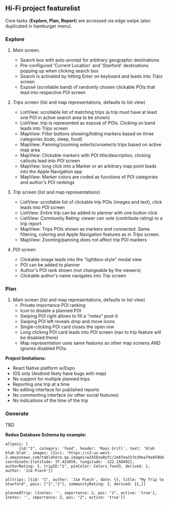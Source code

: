 ## Hi-Fi project featurelist

Core tasks (**Explore, Plan, Report**) are accessed via edge swipe  (also duplicated in hamburger menu).

### Explore
1. *Main* screen.
   * Search box with auto-prompt for arbitrary geographic destinations
   * Pre-configured 'Current Location' and 'Stanford' destinations popping up when clicking search box
   * Search is activated by hitting Enter on keyboard and leads into *Trips* screen
   * Exposé (scrollable band) of randomly chosen clickable POIs that lead into respective *POI* screen
   
2. *Trips* screen (list and map representations, defaults to list view)
   * ListView: scrollable list of matching trips (a trip must have at least one POI in active search area to be shown)
   * ListView: trip is represented as exposé of POIs. Clicking on band leads into Trips screen
   * MapView: Filter buttons showing/hiding markers based on three categories (todo, sleep, food)
   * MapView: Panning/zooming selects/unselects trips based on active map area
   * MapView: Clickable markers with POI title/description, clicking callouts lead into *POI* screen
   * MapView: long click into a Marker or an arbitrary map point leads into the Apple Navigation app
   * MapView: Marker colors are coded as functions of POI categories and author's POI rankings
   
3.  *Trip* screen (list and map representations)
    * ListView: scrollable list of clickable trip POIs (images and text), click leads into *POI* screen
    * ListView: Entire trip can be added to planner with one button click
    * ListView: Community Rating: viewer can vote (contribute rating) to a trip report
    * MapView:  Trips POIs shown as markers and connected. Same filtering, coloring and Apple Navigation features as in *Trips* screen.
    * MapView:  Zooming/panning does not affect trip POI markers
    
  
4.  *POI* screen
    * Clickable image leads into the "lightbox-style" modal view
    * POI can be added to planner
    * Author's POI rank shown (not changeable by the viewers)
    * Clickable author's name navigates into *Trip* screen
    
### Plan 
 1. *Main* screen (list and map representations, defaults to list view)
     *  Private importance POI ranking
     *  Icon to disable a planned POI
     *  Swiping POI right allows to fill a "notes" post-it
     *  Swiping POI left reveals drop and move icons
     *  Single-clicking POI card closes the open row
     *  Long clicking POI card leads into *POI* screen (nav to trip feature will be disabled there)
     *  Map representation uses same features as other map screens AND ignores disabled POIs.
 
**Project limitations:**
  * React Native platform w/Expo
  * IOS only (Android likely have bugs with map)
  * No support for multiple planned trips
  * Reporting one trip at a time
  * No editing interface for published reports
  * No commenting interface (or other social features)
  * No indications of the time of the trip
  
### Generate
   TBD
  
  **Redux Database Schema by example:**
```  
allpois: [
      {id:"1", category: 'food', header: 'Rays Grill', text: 'blah blah blah', images: [{uri: 'https://s3-us-west-2.amazonaws.com/tablehero.qa.images/wZ4IDzw0yfc/2e6fea31fe39ea79a459bb13d5ce7cac6f5d0d0a.jpg'}], coordinate:{latitude: 37.423659, longitude: -122.158492}, authorRating: 3, tripID:"1", pinColor: Colors.food3, derived: 1, author: 'Jim Piech'}]
      
alltrips: [{id: "1", author: 'Jim Piech', date: {}, title: "My Trip to Stanford", pois: ["1","2"], communityRating: 3, derived: 11,}]
            
plannedTrip: [{notes: '', importance: 2, poi: "1", active: 'true'}, {notes: '', importance: 2, poi: "2", active: 'true'}]
 ```
  
  
